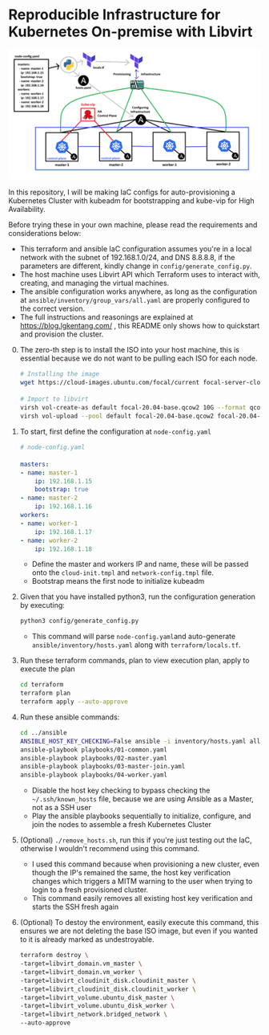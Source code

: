 # Reproducible Infrastructure for Kubernetes On-premise with Libvirt
![](asset/k8s-iac-final.png)

In this repository, I will be making IaC configs for auto-provisioning a Kubernetes Cluster with kubeadm for bootstrapping and kube-vip for High Availability.

Before trying these in your own machine, please read the requirements and considerations below:
- This terraform and ansible IaC configuration assumes you're in a local network with the subnet of 192.168.1.0/24, and DNS 8.8.8.8, if the parameters are different, kindly change in `config/generate_config.py`.
- The host machine uses Libvirt API which Terraform uses to interact with, creating, and managing the virtual machines.
- The ansible configuration works anywhere, as long as the configuration at `ansible/inventory/group_vars/all.yaml` are properly configured to the correct version.
- The full instructions and reasonings are explained at https://blog.lgkentang.com/ , this README only shows how to quickstart and provision the cluster.


0. The zero-th step is to install the ISO into your host machine, this is essential because we do not want to be pulling each ISO for each node.
    ```bash
    # Installing the image
    wget https://cloud-images.ubuntu.com/focal/current focal-server-cloudimg-amd64.img -O focal-20.04-base.qcow2

    # Import to libvirt
    virsh vol-create-as default focal-20.04-base.qcow2 10G --format qcow2 --prealloc-metadata
    virsh vol-upload --pool default focal-20.04-base.qcow2 focal-20.04-base.qcow2
    ```

1. To start, first define the configuration at `node-config.yaml`
    ```yaml
    # node-config.yaml

    masters:
    - name: master-1
        ip: 192.168.1.15
        bootstrap: true
    - name: master-2
        ip: 192.168.1.16
    workers:
    - name: worker-1
        ip: 192.168.1.17
    - name: worker-2
        ip: 192.168.1.18
    ```
    - Define the master and workers IP and name, these will be passed onto the `cloud-init.tmpl` and `network-config.tmpl` file. 
    - Bootstrap means the first node to initialize kubeadm

2. Given that you have installed python3, run the configuration generation by executing:
    ```bash
    python3 config/generate_config.py
    ```
    - This command will parse `node-config.yaml`and auto-generate `ansible/inventory/hosts.yaml` along with `terraform/locals.tf`.

3. Run these terraform commands, plan to view execution plan, apply to execute the plan
    ```bash
    cd terraform
    terraform plan
    terraform apply --auto-approve
    ```

4. Run these ansible commands:
    ```bash
    cd ../ansible
    ANSIBLE_HOST_KEY_CHECKING=False ansible -i inventory/hosts.yaml all -m ping
    ansible-playbook playbooks/01-common.yaml
    ansible-playbook playbooks/02-master.yaml
    ansible-playbook playbooks/03-master-join.yaml
    ansible-playbook playbooks/04-worker.yaml
    ```
    - Disable the host key checking to bypass checking the `~/.ssh/known_hosts` file, because we are using Ansible as a Master, not as a SSH user
    - Play the ansible playbooks sequentially to initialize, configure, and join the nodes to assemble a fresh Kubernetes Cluster

4. (Optional) `./remove_hosts.sh`, run this if you're just testing out the IaC, otherwise I wouldn't recommend using this command.
    - I used this command because when provisioning a new cluster, even though the IP's remained the same, the host key verification changes which triggers a MITM warning to the user when trying to login to a fresh provisioned cluster.
    - This command easily removes all existing host key verification and starts the SSH fresh again


5. (Optional) To destoy the environment, easily execute this command, this ensures we are not deleting the base ISO image, but even if you wanted to it is already marked as undestroyable.
    ```bash
    terraform destroy \
    -target=libvirt_domain.vm_master \
    -target=libvirt_domain.vm_worker \
    -target=libvirt_cloudinit_disk.cloudinit_master \
    -target=libvirt_cloudinit_disk.cloudinit_worker \
    -target=libvirt_volume.ubuntu_disk_master \
    -target=libvirt_volume.ubuntu_disk_worker \
    -target=libvirt_network.bridged_network \
    --auto-approve
    ```
